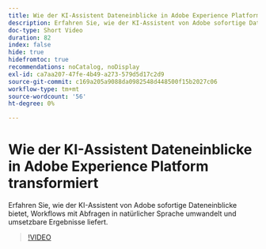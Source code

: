 ```yaml
---
title: Wie der KI-Assistent Dateneinblicke in Adobe Experience Platform transformiert
description: Erfahren Sie, wie der KI-Assistent von Adobe sofortige Dateneinblicke bietet, Workflows mit Abfragen in natürlicher Sprache umwandelt und umsetzbare Ergebnisse liefert.
doc-type: Short Video
duration: 82
index: false
hide: true
hidefromtoc: true
recommendations: noCatalog, noDisplay
exl-id: ca7aa207-47fe-4b49-a273-579d5d17c2d9
source-git-commit: c169a205a9088da0982548d448500f15b2027c06
workflow-type: tm+mt
source-wordcount: '56'
ht-degree: 0%

---
```


# Wie der KI-Assistent Dateneinblicke in Adobe Experience Platform transformiert

Erfahren Sie, wie der KI-Assistent von Adobe sofortige Dateneinblicke bietet, Workflows mit Abfragen in natürlicher Sprache umwandelt und umsetzbare Ergebnisse liefert.

<!-- 72_S653_3442539_81_how-ai-assistant-transforms-data-insights-in-adobe-experience-platform -->
>[!VIDEO](https://video.tv.adobe.com/v/3459921/?learn=on&enablevpops=true&captions=ger)
